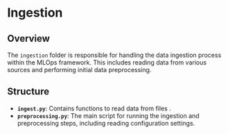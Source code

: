 # Ingestion

## Overview

The `ingestion` folder is responsible for handling the data ingestion process within the MLOps framework. This includes reading data from various sources and performing initial data preprocessing.

## Structure

- **`ingest.py`**: Contains functions to read data from files .
- **`preprocessing.py`**: The main script for running the ingestion and preprocessing steps, including reading configuration settings.



